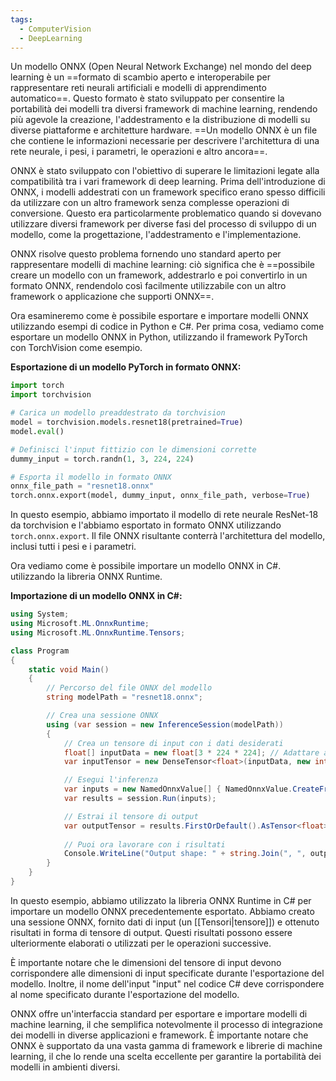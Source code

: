 ```yaml
---
tags:
  - ComputerVision
  - DeepLearning
---
```

Un modello ONNX (Open Neural Network Exchange) nel mondo del deep learning è un ==formato di scambio aperto e interoperabile per rappresentare reti neurali artificiali e modelli di apprendimento automatico==.
Questo formato è stato sviluppato per consentire la portabilità dei modelli tra diversi framework di machine learning, rendendo più agevole la creazione, l'addestramento e la distribuzione di modelli su diverse piattaforme e architetture hardware.
==Un modello ONNX è un file che contiene le informazioni necessarie per descrivere l'architettura di una rete neurale, i pesi, i parametri, le operazioni e altro ancora==.

ONNX è stato sviluppato con l'obiettivo di superare le limitazioni legate alla compatibilità tra i vari framework di deep learning.
Prima dell'introduzione di ONNX, i modelli addestrati con un framework specifico erano spesso difficili da utilizzare con un altro framework senza complesse operazioni di conversione.
Questo era particolarmente problematico quando si dovevano utilizzare diversi framework per diverse fasi del processo di sviluppo di un modello, come la progettazione, l'addestramento e l'implementazione.

ONNX risolve questo problema fornendo uno standard aperto per rappresentare modelli di machine learning: ciò significa che è ==possibile creare un modello con un framework, addestrarlo e poi convertirlo in un formato ONNX, rendendolo così facilmente utilizzabile con un altro framework o applicazione che supporti ONNX==. 

Ora esamineremo come è possibile esportare e importare modelli ONNX utilizzando esempi di codice in Python e C#. Per prima cosa, vediamo come esportare un modello ONNX in Python, utilizzando il framework PyTorch con TorchVision come esempio.

**Esportazione di un modello PyTorch in formato ONNX:**

```python
import torch
import torchvision

# Carica un modello preaddestrato da torchvision
model = torchvision.models.resnet18(pretrained=True)
model.eval()

# Definisci l'input fittizio con le dimensioni corrette
dummy_input = torch.randn(1, 3, 224, 224)

# Esporta il modello in formato ONNX
onnx_file_path = "resnet18.onnx"
torch.onnx.export(model, dummy_input, onnx_file_path, verbose=True)
```

In questo esempio, abbiamo importato il modello di rete neurale ResNet-18 da torchvision e l'abbiamo esportato in formato ONNX utilizzando `torch.onnx.export`.
Il file ONNX risultante conterrà l'architettura del modello, inclusi tutti i pesi e i parametri.

Ora vediamo come è possibile importare un modello ONNX in C#. utilizzando la libreria ONNX Runtime.

**Importazione di un modello ONNX in C#:**

```csharp
using System;
using Microsoft.ML.OnnxRuntime;
using Microsoft.ML.OnnxRuntime.Tensors;

class Program
{
    static void Main()
    {
        // Percorso del file ONNX del modello
        string modelPath = "resnet18.onnx";

        // Crea una sessione ONNX
        using (var session = new InferenceSession(modelPath))
        {
            // Crea un tensore di input con i dati desiderati
            float[] inputData = new float[3 * 224 * 224]; // Adattare alle dimensioni del modello
            var inputTensor = new DenseTensor<float>(inputData, new int[] { 1, 3, 224, 224 });

            // Esegui l'inferenza
            var inputs = new NamedOnnxValue[] { NamedOnnxValue.CreateFromTensor("input", inputTensor) };
            var results = session.Run(inputs);

            // Estrai il tensore di output
            var outputTensor = results.FirstOrDefault().AsTensor<float>();
            
            // Puoi ora lavorare con i risultati
            Console.WriteLine("Output shape: " + string.Join(", ", outputTensor.Dimensions));
        }
    }
}
```

In questo esempio, abbiamo utilizzato la libreria ONNX Runtime in C# per importare un modello ONNX precedentemente esportato. Abbiamo creato una sessione ONNX, fornito dati di input (un [[Tensori|tensore]]) e ottenuto risultati in forma di tensore di output. Questi risultati possono essere ulteriormente elaborati o utilizzati per le operazioni successive.

È importante notare che le dimensioni del tensore di input devono corrispondere alle dimensioni di input specificate durante l'esportazione del modello. Inoltre, il nome dell'input "input" nel codice C# deve corrispondere al nome specificato durante l'esportazione del modello.

ONNX offre un'interfaccia standard per esportare e importare modelli di machine learning, il che semplifica notevolmente il processo di integrazione dei modelli in diverse applicazioni e framework.
È importante notare che ONNX è supportato da una vasta gamma di framework e librerie di machine learning, il che lo rende una scelta eccellente per garantire la portabilità dei modelli in ambienti diversi.